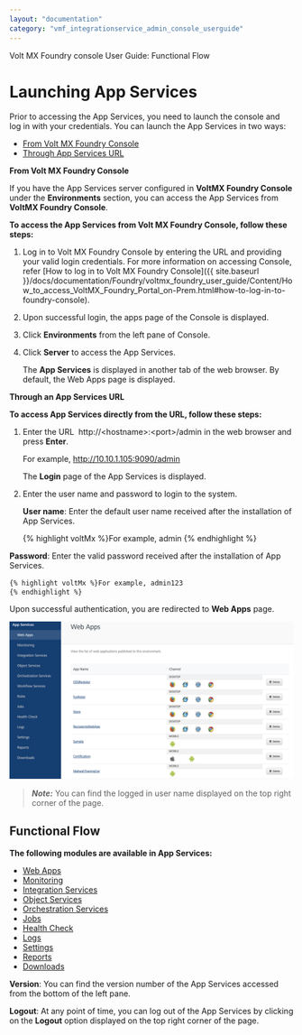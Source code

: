```yaml
---
layout: "documentation"
category: "vmf_integrationservice_admin_console_userguide"
---
```

                            

Volt MX  Foundry console User Guide: Functional Flow

Launching App Services
======================

Prior to accessing the App Services, you need to launch the console and log in with your credentials. You can launch the App Services in two ways:

*   [From Volt MX Foundry Console](#MFConsole)
*   [Through App Services URL](#Through_Admin_Console_URL)

**From Volt MX Foundry Console**

If you have the App Services server configured in **VoltMX Foundry Console** under the **Environments** section, you can access the App Services from **VoltMX Foundry Console**.

**To access the App Services from Volt MX Foundry Console, follow these steps:**

1.  Log in to Volt MX Foundry Console by entering the URL and providing your valid login credentials. For more information on accessing Console, refer [How to log in to Volt MX Foundry Console]({{ site.baseurl }}/docs/documentation/Foundry/voltmx_foundry_user_guide/Content/How_to_access_VoltMX_Foundry_Portal_on-Prem.html#how-to-log-in-to-foundry-console).
2.  Upon successful login, the apps page of the Console is displayed.
3.  Click **Environments** from the left pane of Console.
4.  Click **Server** to access the App Services.
    
    The **App Services** is displayed in another tab of the web browser. By default, the Web Apps page is displayed.
    

**Through an App Services URL**

**To access App Services directly from the URL, follow these steps:**

1.  Enter the URL  http://\<hostname>:\<port>/admin in the web browser and press **Enter**.
    
    For example, http://10.10.1.105:9090/admin
    
    The **Login** page of the App Services is displayed.
    
2.  Enter the user name and password to login to the system.
    
    **User name**: Enter the default user name received after the installation of App Services.
    
    {% highlight voltMx %}For example, admin
    {% endhighlight %}
    
**Password**: Enter the valid password received after the installation of App Services.
    
    {% highlight voltMx %}For example, admin123
    {% endhighlight %}
    
Upon successful authentication, you are redirected to **Web Apps** page.
    

![](Resources/Images/Admin_Console.png)

> **_Note:_** You can find the logged in user name displayed on the top right corner of the page.

Functional Flow
---------------

**The following modules are available in App Services:**

*   [Web Apps](Web_Apps.html)
*   [Monitoring](Monitoring.html)
*   [Integration Services](Integration_Services.html)
*   [Object Services](Object_Services.html)
*   [Orchestration Services](Orchestration_Services.html)
*   [Jobs](Jobs.html)
*   [Health Check](Health_Check.html)
*   [Logs](Logs.html)
*   [Settings](Settings.html)
*   [Reports](Using_Basic_Reports.html)
*   [Downloads](Downloads.html)

**Version**: You can find the version number of the App Services accessed from the bottom of the left pane.

**Logout**: At any point of time, you can log out of the App Services by clicking on the **Logout** option displayed on the top right corner of the page.
